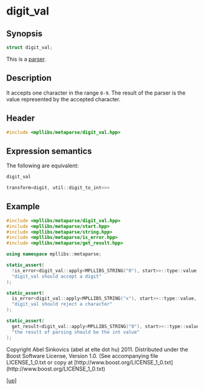 # digit_val

## Synopsis

```cpp
struct digit_val;
```

This is a [parser](parser.html).

## Description

It accepts one character in the range `0-9`. The result of the parser is the
value represented by the accepted character.

## Header

```cpp
#include <mpllibs/metaparse/digit_val.hpp>
```

## Expression semantics

The following are equivalent:

```cpp
digit_val

transform<digit, util::digit_to_int<>>
```

## Example

```cpp
#include <mpllibs/metaparse/digit_val.hpp>
#include <mpllibs/metaparse/start.hpp>
#include <mpllibs/metaparse/string.hpp>
#include <mpllibs/metaparse/is_error.hpp>
#include <mpllibs/metaparse/get_result.hpp>

using namespace mpllibs::metaparse;

static_assert(
  !is_error<digit_val::apply<MPLLIBS_STRING("0"), start>>::type::value,
  "digit_val should accept a digit"
);

static_assert(
  is_error<digit_val::apply<MPLLIBS_STRING("x"), start>>::type::value,
  "digit_val should reject a character"
);

static_assert(
  get_result<digit_val::apply<MPLLIBS_STRING("0"), start>>::type::value == 0,
  "the result of parsing should be the int value"
);
```

<p class="copyright">
Copyright Abel Sinkovics (abel at elte dot hu) 2011.
Distributed under the Boost Software License, Version 1.0.
(See accompanying file LICENSE_1_0.txt or copy at
[http://www.boost.org/LICENSE_1_0.txt](http://www.boost.org/LICENSE_1_0.txt)
</p>

[[up]](reference.html)

